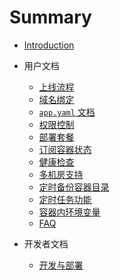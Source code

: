 # Summary

* [Introduction](README.md)

* 用户文档
	* [上线流程](docs/user-docs/setup.md)
	* [域名绑定](docs/user-docs/elb.md)
	* [`app.yaml` 文档](docs/user-docs/specs.md)
	* [权限控制](docs/user-docs/security-and-permissions.md)
	* [部署套餐](docs/user-docs/combos.md)
	* [订阅容器状态](docs/user-docs/subscribers.md)
	* [健康检查](docs/user-docs/healthcheck.md)
	* [多机房支持](docs/user-docs/zone.md)
	* [定时备份容器目录](docs/user-docs/backup.md)
	* [定时任务功能](docs/user-docs/crontab.md)
	* [容器内环境变量](docs/user-docs/env.md)
	* [FAQ](docs/user-docs/FAQ.md)

* 开发者文档
	* [开发与部署](docs/dev-docs/deploy.md)

